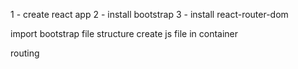 1 - create react app
2 - install bootstrap
3 - install react-router-dom

import bootstrap
file structure
create js file in container

routing
